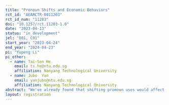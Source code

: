 ```yaml
---
title: "Pronoun Shifts and Economic Behaviors"
rct_id: "AEARCTR-0011203"
rct_id_num: "11203"
doi: "10.1257/rct.11203-1.0"
date: "2023-04-13"
status: "in_development"
jel: "D81, C91"
start_year: "2023-04-24"
end_year: "2024-04-23"
pi: "Yupeng Li"
pi_other:
  - name: Tai-Sen He
    email: ts.he@ntu.edu.sg
    affiliation: Nanyang Technological University
  - name: Jubo  Yan
    email: yanjubo@ntu.edu.sg
    affiliation: Nanyang Technological University
abstract: "We've already found that shifting pronoun uses would affect people's economic decisions such as risk preference, time preference, and loss aversion. We are trying to investigate if pronoun shifting could impact people's other economic behaviors such as altruistic behavior, trust behavior, and inequality aversion. Also, we try to support our findings on loss aversion by using some famous hypothesized scenario tasks in addition to incentivized lottery tasks. "
layout: registration
---
```


